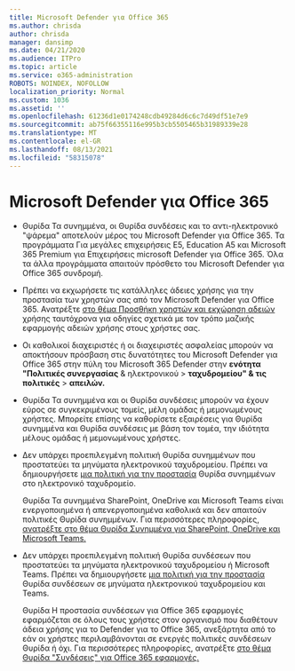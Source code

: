```yaml
---
title: Microsoft Defender για Office 365
ms.author: chrisda
author: chrisda
manager: dansimp
ms.date: 04/21/2020
ms.audience: ITPro
ms.topic: article
ms.service: o365-administration
ROBOTS: NOINDEX, NOFOLLOW
localization_priority: Normal
ms.custom: 1036
ms.assetid: ''
ms.openlocfilehash: 61236d1e0174248cdb49284d6c6c7d49df51e7e9
ms.sourcegitcommit: ab75f66355116e995b3cb5505465b31989339e28
ms.translationtype: MT
ms.contentlocale: el-GR
ms.lasthandoff: 08/13/2021
ms.locfileid: "58315078"
---
```

# <a name="microsoft-defender-for-office-365"></a>Microsoft Defender για Office 365

- Θυρίδα Τα συνημμένα, οι Θυρίδα συνδέσεις και το αντι-ηλεκτρονικό "ψάρεμα" αποτελούν μέρος του Microsoft Defender για Office 365. Τα προγράμματα Για μεγάλες επιχειρήσεις E5, Education A5 και Microsoft 365 Premium για Επιχειρήσεις microsoft Defender για Office 365. Όλα τα άλλα προγράμματα απαιτούν πρόσθετο του Microsoft Defender για Office 365 συνδρομή.

- Πρέπει να εκχωρήσετε τις κατάλληλες άδειες χρήσης για την προστασία των χρηστών σας από τον Microsoft Defender για Office 365. Ανατρέξτε [στο θέμα Προσθήκη χρηστών και εκχώρηση αδειών](https://docs.microsoft.com/microsoft-365/admin/add-users/add-users) χρήσης ταυτόχρονα για οδηγίες σχετικά με τον τρόπο μαζικής εφαρμογής αδειών χρήσης στους χρήστες σας.

- Οι καθολικοί διαχειριστές ή οι διαχειριστές ασφαλείας μπορούν να αποκτήσουν πρόσβαση στις δυνατότητες του Microsoft Defender για Office 365 στην πύλη του Microsoft 365 Defender στην **ενότητα "Πολιτικές συνεργασίας** & ηλεκτρονικού \> **ταχυδρομείου" & τις πολιτικές** \> **απειλών.**

- Θυρίδα Τα συνημμένα και οι Θυρίδα συνδέσεις μπορούν να έχουν εύρος σε συγκεκριμένους τομείς, μέλη ομάδας ή μεμονωμένους χρήστες. Μπορείτε επίσης να καθορίσετε εξαιρέσεις για Θυρίδα συνημμένα και Θυρίδα συνδέσεις με βάση τον τομέα, την ιδιότητα μέλους ομάδας ή μεμονωμένους χρήστες.

- Δεν υπάρχει προεπιλεγμένη πολιτική Θυρίδα συνημμένων που προστατεύει τα μηνύματα ηλεκτρονικού ταχυδρομείου. Πρέπει να δημιουργήσετε [μια πολιτική για την προστασία](https://docs.microsoft.com/microsoft-365/security/office-365-security/set-up-safe-attachments-policies) Θυρίδα συνημμένων στο ηλεκτρονικό ταχυδρομείο.

  Θυρίδα Τα συνημμένα SharePoint, OneDrive και Microsoft Teams είναι ενεργοποιημένα ή απενεργοποιημένα καθολικά και δεν απαιτούν πολιτικές Θυρίδα συνημμένων. Για περισσότερες πληροφορίες, [ανατρέξτε στο θέμα Θυρίδα Συνημμένα για SharePoint, OneDrive και Microsoft Teams.](https://docs.microsoft.com/microsoft-365/security/office-365-security/mdo-for-spo-odb-and-teams)

- Δεν υπάρχει προεπιλεγμένη πολιτική Θυρίδα συνδέσεων που προστατεύει τα μηνύματα ηλεκτρονικού ταχυδρομείου ή Microsoft Teams. Πρέπει να δημιουργήσετε [μια πολιτική για την προστασία](https://docs.microsoft.com/microsoft-365/security/office-365-security/set-up-safe-links-policies) Θυρίδα συνδέσεων σε μηνύματα ηλεκτρονικού ταχυδρομείου και Teams.

  Θυρίδα Η προστασία συνδέσεων για Office 365 εφαρμογές εφαρμόζεται σε όλους τους χρήστες στον οργανισμό που διαθέτουν άδεια χρήσης για το Defender για το Office 365, ανεξάρτητα από το εάν οι χρήστες περιλαμβάνονται σε ενεργές πολιτικές συνδέσεων Θυρίδα ή όχι. Για περισσότερες πληροφορίες, ανατρέξτε [στο θέμα Θυρίδα "Συνδέσεις" για Office 365 εφαρμογές.](https://docs.microsoft.com/microsoft-365/security/office-365-security/safe-links#safe-links-settings-for-office-365-apps)
